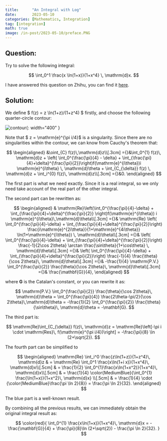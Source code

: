 ```yaml
---
title:      "An Integral with Log"
date:       2023-05-10
categories: [Mathematics, Integration]
tag: [integration]
math: true
image: /in-post/2023-05-10/preface.PNG
---
```

## Question:
Try to solve the following integral:

$$
\int_0^1 \frac{x \ln(1+x)}{1+x^4} \, \mathrm{d}x.
$$

I have answered this question on Zhihu, you can find it [here](https://www.zhihu.com/question/600156378/answer/3021917057).

## Solution:
We define $ f(z) = z \ln(1+z)/(1+z^4) $ firstly, and choose the following quarter-circle contour:

![contour](/in-post/2023-05-10/contour.JPG){: width="400" }

Note that $ z = \mathrm{e}^{\pi i/4}$ is a singularity. Since there are no singularities within the contour, we can know from Cauchy's theorem that:

$$
\begin{aligned}
&\oint_{C} f(z)\,\mathrm{d}z\\[.3cm]
={}&\int_0^{1} f(z)\, \mathrm{d}z + \left( \int_0^{\frac{\pi}{4} - \delta} + \int_{\frac{\pi}{4}+\delta}^{\frac{\pi}{2}}\right)f(\mathrm{e}^{i\theta})i \mathrm{e}^{i\theta} \, \mathrm{d}\theta + \int_{C_{\delta}} f(z) \, \mathrm{d}z + \int_i^{0} f(z)\, \mathrm{d}z\\[.3cm]
={}&0.
\end{aligned}
$$

The first part is what we need exactly. Since it is a real integral, so we only need take account of the real part of the other integral.

The second part can be rewritten as:

$$
\begin{aligned}
    & \mathrm{Re}\left(\int_0^{\frac{\pi}{4}-\delta} + \int_{\frac{\pi}{4}+\delta}^{\frac{\pi}{2}}  \right)f(\mathrm{e}^{i\theta}) i \mathrm{e}^{i\theta}\,\mathrm{d}\theta\\[.3cm]
    ={}& \mathrm{Re} \left( \int_0^{\frac{\pi}{4}-\delta} + \int_{\frac{\pi}{4}+\delta}^{\frac{\pi}{2}}\right) \frac{i\mathrm{e}^{2i\theta}}{1+\mathrm{e}^{4i\theta}} \ln(1+\mathrm{e}^{i\theta}) \, \mathrm{d}\theta\\[.3cm]
    ={}& \left( \int_0^{\frac{\pi}{4}-\delta} + \int_{\frac{\pi}{4}+\delta}^{\frac{\pi}{2}}\right) \frac{-1}{2\cos 2\theta} \arctan \frac{\sin\theta}{1+\cos\theta} \, \mathrm{d}\theta\\[.3cm]
    ={}& \left( \int_0^{\frac{\pi}{4}-\delta} + \int_{\frac{\pi}{4}+\delta}^{\frac{\pi}{2}}\right) \frac{-1}{4} \frac{\theta}{\cos 2\theta}\, \mathrm{d}\theta\\[.3cm]
    ={}& -\frac{1}{4} \mathrm{P.V.} \int_0^{\frac{\pi}{2}} \frac{\theta}{\cos 2\theta}\, \mathrm{d}\theta\\[.3cm]
    ={}& \frac{\mathbf{G}}{4},
\end{aligned}
$$

where $\mathbf{G}$ is the Catalan's constant, or you can rewrite it as:

$$
    \mathrm{P.V.} \int_0^{\frac{\pi}{2}} \frac{\theta}{\cos 2\theta}\, \mathrm{d}\theta = \int_0^{\frac{\pi}{4}} \frac{2\theta-\pi/2}{\cos 2\theta}\,\mathrm{d}\theta = -\frac{1}{2} \int_0^{\frac{\pi}{2}} \frac{\theta}{\sin\theta}\, \mathrm{d}\theta = -\mathbf{G}.
$$

The third part is:

$$
\mathrm{Re}\int_{C_{\delta}} f(z)\, \mathrm{d}z = \mathrm{Re}\left[-\pi i \cdot \mathrm{Res}\, f(\mathrm{e}^{\pi i/4})\right] = -\frac{\pi}{8} \ln (2+\sqrt{2}).
$$

The fourth part can be simplified to

$$
\begin{aligned}
    \mathrm{Re} \int_i^0 \frac{z\ln(1+z)}{1+z^4}\, \mathrm{d}z & = \mathrm{Re} \int_0^1 \frac{x\ln(1+i x)}{1+x^4}\, \mathrm{d}x\\[.5cm]
    & = \frac{1}{2} \int_0^{1}\frac{x\ln(1+x^2)}{1+x^4}\, \mathrm{d}x\\[.5cm]
    & = \frac{1}{4} \color{MediumBlue}{\int_0^{1} \frac{\ln(1+x)}{1+x^2}\, \mathrm{d}x} \\[.5cm]
    & = \frac{1}{4} \cdot {\color{MediumBlue}\frac{\pi \ln 2}{8}}  = \frac{\pi \ln 2}{32}.
\end{aligned}
$$

The blue part is a well-known result. 

By combining all the previous results, we can immediately obtain the original integral result as:

$$
\color{red}{
    \int_0^{1} \frac{x\ln(1+x)}{1+x^4}\, \mathrm{d}x = -\frac{\mathbf{G}}{4} + \frac{\pi}{8}\ln (2+\sqrt{2}) - \frac{\pi \ln 2}{32}.
}
$$

